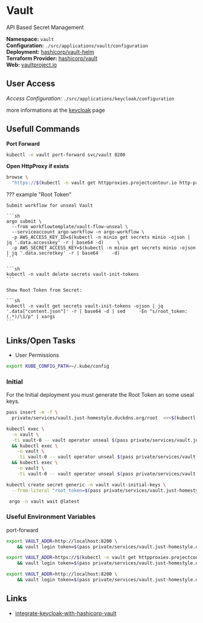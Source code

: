 # Vault

<!--description-start-->
API Based Secret Management
<!--description-end-->


<!--header-start-->
**Namespace:** `vault`  
**Configuration:** `./src/applications/vault/configuration`  
**Deployment:** [hashicorp/vault-helm](https://github.com/hashicorp/vault-helm)  
**Terraform Provider:** [hashicorp/vault](https://registry.terraform.io/providers/hashicorp/vault/latest/docs)  
**Web:** [vaultproject.io](https://www.vaultproject.io/)  
<!--header-end-->

## User Access

*Access Configuration:* `./src/applications/keycloak/configuration`

more informations at the [keycloak](/services/keycloak/) page

## Usefull Commands

**Port Forward**
<!--port-forward-start-->
```sh
kubectl -n vault port-forward svc/vault 8200
```
<!--port-forward-end-->

**Open HttpProxy if exists**
<!--httpproxies-start-->
```sh
browse \
  "https://$(kubectl -n vault get httpproxies.projectcontour.io http-proxy -ojson | jq '.spec.virtualhost.fqdn' -r)"
```
<!--httpproxies-end-->




??? example "Root Token"

    Submit workflow for unseal Vault

    ```sh
    argo submit \
      --from workflowtemplate/vault-flow-unseal \
      --serviceaccount argo-workflow -n argo-workflow \
      -p AWS_ACCESS_KEY_ID=$(kubectl -n minio get secrets minio -ojson | jq '.data.accesskey' -r | base64 -d)     \
      -p AWS_SECRET_ACCESS_KEY=$(kubectl -n minio get secrets minio -ojson | jq '.data.secretkey' -r | base64     -d)
    ```

    ```sh
    kubectl -n vault delete secrets vault-init-tokens
    ```

    Show Root Token from Secret:

    ```sh
    kubectl -n vault get secrets vault-init-tokens -ojson | jq '.data["content.json"]' -r | base64 -d | sed     -En "s/root_token: (.*)/\1/p" | xargs
    ```


## Links/Open Tasks

* User Permissions


```sh
export KUBE_CONFIG_PATH=~/.kube/config

```



### Initial

For the Initial deployment you must generate the Root Token an some useal keys.


<!--vault-init-start-->
```sh
pass insert -m -f \
  private/services/vault.just-homestyle.duckdns.org/root  <<<$(kubectl exec -n vault -ti vault-0 -- vault operator init -format=json)
```

```sh
kubectl exec \
  -n vault \
  -ti vault-0 -- vault operator unseal $(pass private/services/vault.just-homestyle.duckdns.org/root | jq '.unseal_keys_b64[0]' -r) \
  && kubectl exec \
    -n vault \
    -ti vault-0 -- vault operator unseal $(pass private/services/vault.just-homestyle.duckdns.org/root | jq '.unseal_keys_b64[1]' -r) \
  && kubectl exec \
    -n vault \
    -ti vault-0 -- vault operator unseal $(pass private/services/vault.just-homestyle.duckdns.org/root | jq '.unseal_keys_b64[2]' -r)
```

```sh
kubectl create secret generic -n vault vault-initial-keys \
  --from-literal "root_token=$(pass private/services/vault.just-homestyle.duckdns.org/root | jq '.root_token' -r)"
```
<!--vault-init-end-->

<!--vault-init-job-start-->
```sh
 argo -n vault wait @latest  
```
<!--vault-init-job-end-->

### Useful Environment Variables

port-forward

<!--env-vars-port-forward-start-->
```sh
export VAULT_ADDR=http://localhost:8200 \
    && vault login token=$(pass private/services/vault.just-homestyle.duckdns.org/root | jq '.root_token' -r)
```
<!--env-vars-port-forward-end-->

<!--env-vars-start-->
```sh
export VAULT_ADDR=https://$(kubectl -n vault get httpproxies.projectcontour.io http-proxy -ojson  | jq '.spec.virtualhost.fqdn'  -r) \
    && vault login token=$(pass private/services/vault.just-homestyle.duckdns.org/root | jq '.root_token' -r)
```
<!--env-vars-end-->


<!--login-port-forward-start-->
```sh
export VAULT_ADDR=http://localhost:8200 \
    && vault login token=$(pass private/services/vault.just-homestyle.duckdns.org/root | jq '.root_token' -r)
```
<!--login-port-forward-end-->

## Links

* [integrate-keycloak-with-hashicorp-vault](https://faun.pub/integrate-keycloak-with-hashicorp-vault-5264a873dd2f)
